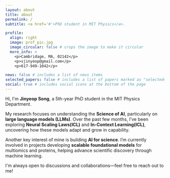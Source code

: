 ```yaml
---
layout: about
title: about
permalink: /
subtitle: <a href='#'>PhD student in MIT Physics</a>.

profile:
  align: right
  image: prof_pic.jpg
  image_circular: false # crops the image to make it circular
  more_info: >
    <p>Cambridage, MA, 02142</p>
    <p>sjinyeop@gmail.com</p>
    <p>617-949-1042</p>

news: false # includes a list of news items
selected_papers: false # includes a list of papers marked as "selected={true}"
social: true # includes social icons at the bottom of the page
---
```


Hi, I'm **Jinyeop Song**, a 5th-year PhD student in the MIT Physics Department. 

My research focuses on understanding the **Science of AI**, particularly on **large language models (LLMs)**. Over the past few months, I’ve been exploring **Neural Scaling Laws(ICL)** and **In-Context Learning(ICL)**, uncovering how these models adapt and grow in capability.

Another key interest of mine is building **AI for science**. I’m currently involved in projects developing **scalable foundational models** for multiomics and proteins, helping advance scientific discovery through machine learning.  

I'm always open to discussions and collaborations—feel free to reach out to me!  